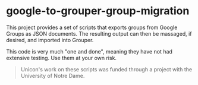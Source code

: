 google-to-grouper-group-migration
=================================

This project provides a set of scripts that exports groups from Google Groups as JSON documents. The resulting output can then be massaged, if desired, and imported into Grouper. 

This code is very much "one and done", meaning they have not had extensive testing. Use them at your own risk.

> Unicon's work on these scripts was funded through a project with the University of Notre Dame.
